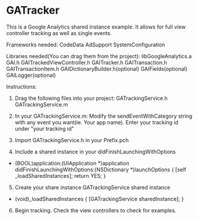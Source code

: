 GATracker
=========
This is a Google Analytics shared instance example. It allows for full view controller tracking as well as single events. 

Frameworks needed:
    CodeData
    AdSupport
    SystemConfiguration
    
Libraries needed(You can drag them from the project): 
    libGoogleAnalytics.a
    GAI.h
    GAITrackedViewController.h
    GAITracker.h
    GAITransaction.h
    GAITransactionItem.h
    GAIDictionaryBuilder.h(optional)
    GAIFields(optional)
    GAILogger(optional)
    
Instructions: 

1. Drag the following files into your project:
    GATrackingService.h
    GATrackingService.m

2. In your GATrackingService.m: 
    Modify the sendEventWithCategory string with any event you want(ie. Your app name).
    Enter your tracking id under "your tracking id"

3. Import GATrackingService.h in your Prefix.pch

4. Include a shared instance in your didFinishLaunchingWithOptions  
- (BOOL)application:(UIApplication *)application didFinishLaunchingWithOptions:(NSDictionary *)launchOptions
{
    [self _loadSharedInstances];
    return YES;
}

5. Create your share instance
GATrackingService shared instance
- (void)_loadSharedInstances
{
    [GATrackingService sharedInstance];
}

6. Begin tracking. Check the view controllers to check for examples. 
